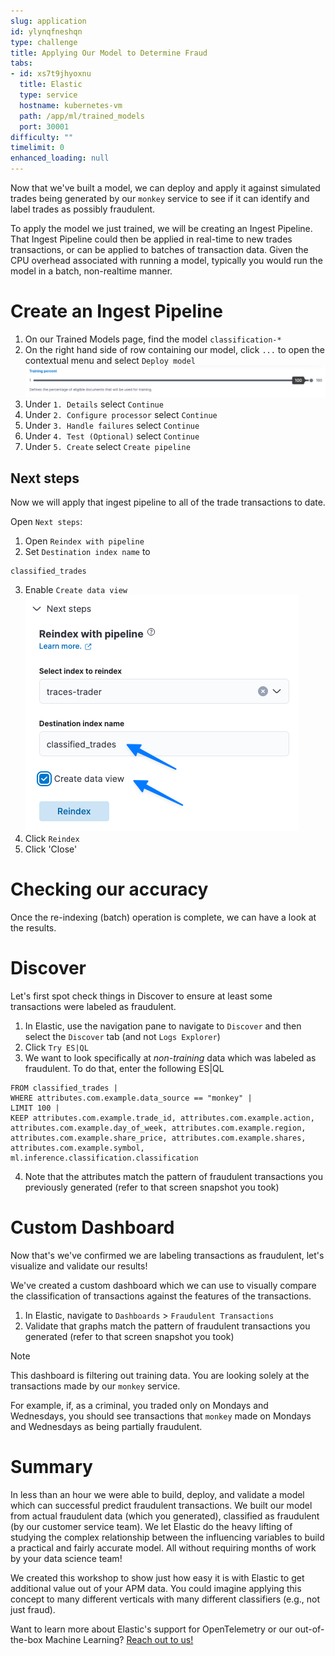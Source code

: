 ```yaml
---
slug: application
id: ylynqfneshqn
type: challenge
title: Applying Our Model to Determine Fraud
tabs:
- id: xs7t9jhyoxnu
  title: Elastic
  type: service
  hostname: kubernetes-vm
  path: /app/ml/trained_models
  port: 30001
difficulty: ""
timelimit: 0
enhanced_loading: null
---
```

Now that we've built a model, we can deploy and apply it against simulated trades being generated by our `monkey` service to see if it can identify and label trades as possibly fraudulent.

To apply the model we just trained, we will be creating an Ingest Pipeline. That Ingest Pipeline could then be applied in real-time to new trades transactions, or can be applied to batches of transaction data. Given the CPU overhead associated with running a model, typically you would run the model in a batch, non-realtime manner.

# Create an Ingest Pipeline
1. On our Trained Models page, find the model `classification-*`
2. On the right hand side of row containing our model, click `...` to open the contextual menu and select `Deploy model`
  ![View](../assets/application_deploy.png)
3. Under `1. Details` select `Continue`
4. Under `2. Configure processor` select `Continue`
5. Under `3. Handle failures` select `Continue`
6. Under `4. Test (Optional)` select `Continue`
7. Under `5. Create` select `Create pipeline`

## Next steps
Now we will apply that ingest pipeline to all of the trade transactions to date.

Open `Next steps`:
1. Open `Reindex with pipeline`
2. Set `Destination index name` to
  ```
  classified_trades
  ```
3. Enable `Create data view`
  ![View](../assets/application_reindex.png)
4. Click `Reindex`
5. Click 'Close'

Checking our accuracy
===
Once the re-indexing (batch) operation is complete, we can have a look at the results.

# Discover
Let's first spot check things in Discover to ensure at least some transactions were labeled as fraudulent.
1. In Elastic, use the navigation pane to navigate to `Discover` and then select the `Discover` tab (and not `Logs Explorer`)
2. Click `Try ES|QL`
3. We want to look specifically at _non-training_ data which was labeled as fraudulent. To do that, enter the following ES|QL
  ```
  FROM classified_trades |
  WHERE attributes.com.example.data_source == "monkey" |
  LIMIT 100 |
  KEEP attributes.com.example.trade_id, attributes.com.example.action, attributes.com.example.day_of_week, attributes.com.example.region, attributes.com.example.share_price, attributes.com.example.shares, attributes.com.example.symbol, ml.inference.classification.classification
  ```
4. Note that the attributes match the pattern of fraudulent transactions you previously generated (refer to that screen snapshot you took)

# Custom Dashboard
Now that's we've confirmed we are labeling transactions as fraudulent, let's visualize and validate our results!

We've created a custom dashboard which we can use to visually compare the classification of transactions against the features of the transactions.

1. In Elastic, navigate to `Dashboards` > `Fraudulent Transactions`
2. Validate that graphs match the pattern of fraudulent transactions you generated (refer to that screen snapshot you took)

> [!NOTE]
> This dashboard is filtering out training data. You are looking solely at the transactions made by our `monkey` service.

For example, if, as a criminal, you traded only on Mondays and Wednesdays, you should see transactions that `monkey` made on Mondays and Wednesdays as being partially fraudulent.

Summary
===

In less than an hour we were able to build, deploy, and validate a model which can successful predict fraudulent transactions. We built our model from actual fraudulent data (which you generated), classified as fraudulent (by our customer service team). We let Elastic do the heavy lifting of studying the complex relationship between the influencing variables to build a practical and fairly accurate model. All without requiring months of work by your data science team!

We created this workshop to show just how easy it is with Elastic to get additional value out of your APM data. You could imagine applying this concept to many different verticals with many different classifiers (e.g., not just fraud).

Want to learn more about Elastic's support for OpenTelemetry or our out-of-the-box Machine Learning? [Reach out to us!](https://www.elastic.co/contact)
